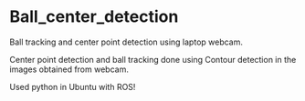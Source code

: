 # Ball_center_detection

Ball tracking and center point detection using laptop webcam.

Center point detection and ball tracking done using Contour detection in the images obtained from webcam.

Used python in Ubuntu with ROS!
